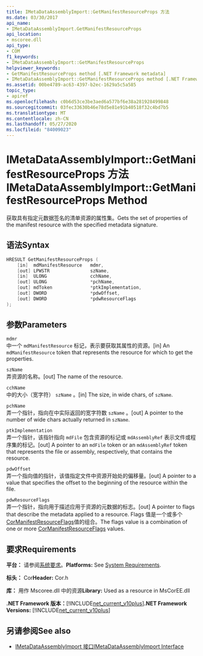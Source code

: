 ```yaml
---
title: IMetaDataAssemblyImport::GetManifestResourceProps 方法
ms.date: 03/30/2017
api_name:
- IMetaDataAssemblyImport.GetManifestResourceProps
api_location:
- mscoree.dll
api_type:
- COM
f1_keywords:
- IMetaDataAssemblyImport::GetManifestResourceProps
helpviewer_keywords:
- GetManifestResourceProps method [.NET Framework metadata]
- IMetaDataAssemblyImport::GetManifestResourceProps method [.NET Framework metadata]
ms.assetid: 00be4789-ac63-4397-b2ec-1629a5c5a585
topic_type:
- apiref
ms.openlocfilehash: c0b6d53ce3be3aed6a577bf6e38a281928499848
ms.sourcegitcommit: 03fec33630b46e78d5e81e91b40518f32c4bd7b5
ms.translationtype: MT
ms.contentlocale: zh-CN
ms.lasthandoff: 05/27/2020
ms.locfileid: "84009023"
---
```

# <a name="imetadataassemblyimportgetmanifestresourceprops-method"></a><span data-ttu-id="84c53-102">IMetaDataAssemblyImport::GetManifestResourceProps 方法</span><span class="sxs-lookup"><span data-stu-id="84c53-102">IMetaDataAssemblyImport::GetManifestResourceProps Method</span></span>
<span data-ttu-id="84c53-103">获取具有指定元数据签名的清单资源的属性集。</span><span class="sxs-lookup"><span data-stu-id="84c53-103">Gets the set of properties of the manifest resource with the specified metadata signature.</span></span>  
  
## <a name="syntax"></a><span data-ttu-id="84c53-104">语法</span><span class="sxs-lookup"><span data-stu-id="84c53-104">Syntax</span></span>  
  
```cpp  
HRESULT GetManifestResourceProps (  
    [in]  mdManifestResource   mdmr,
    [out] LPWSTR               szName,
    [in]  ULONG                cchName,
    [out] ULONG                *pchName,
    [out] mdToken              *ptkImplementation,
    [out] DWORD                *pdwOffset,
    [out] DWORD                *pdwResourceFlags  
);  
```  
  
## <a name="parameters"></a><span data-ttu-id="84c53-105">参数</span><span class="sxs-lookup"><span data-stu-id="84c53-105">Parameters</span></span>  
 `mdmr`  
 <span data-ttu-id="84c53-106">中一个 `mdManifestResource` 标记，表示要获取其属性的资源。</span><span class="sxs-lookup"><span data-stu-id="84c53-106">[in] An `mdManifestResource` token that represents the resource for which to get the properties.</span></span>  
  
 `szName`  
 <span data-ttu-id="84c53-107">弄资源的名称。</span><span class="sxs-lookup"><span data-stu-id="84c53-107">[out] The name of the resource.</span></span>  
  
 `cchName`  
 <span data-ttu-id="84c53-108">中的大小（宽字符） `szName` 。</span><span class="sxs-lookup"><span data-stu-id="84c53-108">[in] The size, in wide chars, of `szName`.</span></span>  
  
 `pchName`  
 <span data-ttu-id="84c53-109">弄一个指针，指向在中实际返回的宽字符数 `szName` 。</span><span class="sxs-lookup"><span data-stu-id="84c53-109">[out] A pointer to the number of wide chars actually returned in `szName`.</span></span>  
  
 `ptkImplementation`  
 <span data-ttu-id="84c53-110">弄一个指针，该指针指向 `mdFile` 包含资源的标记或 `mdAssemblyRef` 表示文件或程序集的标记。</span><span class="sxs-lookup"><span data-stu-id="84c53-110">[out] A pointer to an `mdFile` token or an `mdAssemblyRef` token that represents the file or assembly, respectively, that contains the resource.</span></span>  
  
 `pdwOffset`  
 <span data-ttu-id="84c53-111">弄一个指向值的指针，该值指定文件中资源开始处的偏移量。</span><span class="sxs-lookup"><span data-stu-id="84c53-111">[out] A pointer to a value that specifies the offset to the beginning of the resource within the file.</span></span>  
  
 `pdwResourceFlags`  
 <span data-ttu-id="84c53-112">弄一个指针，指向用于描述应用于资源的元数据的标志。</span><span class="sxs-lookup"><span data-stu-id="84c53-112">[out] A pointer to flags that describe the metadata applied to a resource.</span></span> <span data-ttu-id="84c53-113">Flags 值是一个或多个[CorManifestResourceFlags](cormanifestresourceflags-enumeration.md)值的组合。</span><span class="sxs-lookup"><span data-stu-id="84c53-113">The flags value is a combination of one or more [CorManifestResourceFlags](cormanifestresourceflags-enumeration.md) values.</span></span>  
  
## <a name="requirements"></a><span data-ttu-id="84c53-114">要求</span><span class="sxs-lookup"><span data-stu-id="84c53-114">Requirements</span></span>  
 <span data-ttu-id="84c53-115">**平台：** 请参阅[系统要求](../../get-started/system-requirements.md)。</span><span class="sxs-lookup"><span data-stu-id="84c53-115">**Platforms:** See [System Requirements](../../get-started/system-requirements.md).</span></span>  
  
 <span data-ttu-id="84c53-116">**标头：** Cor</span><span class="sxs-lookup"><span data-stu-id="84c53-116">**Header:** Cor.h</span></span>  
  
 <span data-ttu-id="84c53-117">**库：** 用作 Mscoree.dll 中的资源</span><span class="sxs-lookup"><span data-stu-id="84c53-117">**Library:** Used as a resource in MsCorEE.dll</span></span>  
  
 <span data-ttu-id="84c53-118">**.NET Framework 版本：**[!INCLUDE[net_current_v10plus](../../../../includes/net-current-v10plus-md.md)]</span><span class="sxs-lookup"><span data-stu-id="84c53-118">**.NET Framework Versions:** [!INCLUDE[net_current_v10plus](../../../../includes/net-current-v10plus-md.md)]</span></span>  
  
## <a name="see-also"></a><span data-ttu-id="84c53-119">另请参阅</span><span class="sxs-lookup"><span data-stu-id="84c53-119">See also</span></span>

- [<span data-ttu-id="84c53-120">IMetaDataAssemblyImport 接口</span><span class="sxs-lookup"><span data-stu-id="84c53-120">IMetaDataAssemblyImport Interface</span></span>](imetadataassemblyimport-interface.md)

